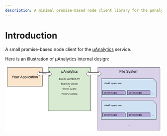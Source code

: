 ```yaml
---
description: A minimal promise-based node client library for the µAnalytics service
---
```


# Introduction

A small promise-based node client for the [µAnalytics](https://github.com/GitbookIO/micro-analytics) service.

Here is an illustration of µAnalytics internal design:

![Internal design](.gitbook/assets/schema.png)

